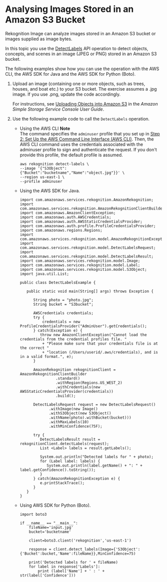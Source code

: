 # Analysing Images Stored in an Amazon S3 Bucket<a name="images-s3"></a>

Rekognition Image can analyze images stored in an Amazon S3 bucket or images supplied as image bytes\.

In this topic you use the [DetectLabels](API_DetectLabels.md) API operation to detect objects, concepts, and scenes in an image \(JPEG or PNG\) stored in an Amazon S3 bucket\.

The following examples show how you can use the operation with the AWS CLI, the AWS SDK for Java and the AWS SDK for Python \(Boto\)\. 

1. Upload an image \(containing one or more objects, such as trees, houses, and boat etc\.\) to your S3 bucket\. The exercise assumes a \.jpg image\. If you use \.png, update the code accordingly\.

   For instructions, see [Uploading Objects into Amazon S3](http://docs.aws.amazon.com/AmazonS3/latest/user-guide/UploadingObjectsintoAmazonS3.html) in the *Amazon Simple Storage Service Console User Guide*\.

1. Use the following example code to call the `DetectLabels` operation\.

   + Using the AWS CLI
**Note**  
The command specifies the `adminuser` profile that you set up in [Step 2: Set Up the AWS Command Line Interface \(AWS CLI\)](setup-awscli.md)\. Then, the AWS CLI command uses the credentials associated with the adminuser profile to sign and authenticate the request\. If you don't provide this profile, the default profile is assumed\.

     ```
     aws rekognition detect-labels \
     --image '{"S3Object":{"Bucket":"bucketname","Name":"object.jpg"}}' \
     --region us-east-1 \
     --profile adminuser
     ```

   + Using the AWS SDK for Java\.

     ```
     import com.amazonaws.services.rekognition.AmazonRekognition;
     import com.amazonaws.services.rekognition.AmazonRekognitionClientBuilder;
     import com.amazonaws.AmazonClientException;
     import com.amazonaws.auth.AWSCredentials;
     import com.amazonaws.auth.AWSStaticCredentialsProvider;
     import com.amazonaws.auth.profile.ProfileCredentialsProvider;
     import com.amazonaws.regions.Regions;
     import com.amazonaws.services.rekognition.model.AmazonRekognitionException;
     import com.amazonaws.services.rekognition.model.DetectLabelsRequest;
     import com.amazonaws.services.rekognition.model.DetectLabelsResult;
     import com.amazonaws.services.rekognition.model.Image;
     import com.amazonaws.services.rekognition.model.Label;
     import com.amazonaws.services.rekognition.model.S3Object;
     import java.util.List;
     
     public class DetectLabelsExample {
     
        public static void main(String[] args) throws Exception {
     
           String photo = "photo.jpg";
           String bucket = "S3bucket";
     
           AWSCredentials credentials;
           try {
               credentials = new ProfileCredentialsProvider("AdminUser").getCredentials();
           } catch(Exception e) {
              throw new AmazonClientException("Cannot load the credentials from the credential profiles file. "
               + "Please make sure that your credentials file is at the correct "
               + "location (/Users/userid/.aws/credentials), and is in a valid format.", e);
           }
     
           AmazonRekognition rekognitionClient = AmazonRekognitionClientBuilder
         	         .standard()
         	         .withRegion(Regions.US_WEST_2)
         	         .withCredentials(new AWSStaticCredentialsProvider(credentials))
         	         .build();
     
           DetectLabelsRequest request = new DetectLabelsRequest()
         		  .withImage(new Image()
         		  .withS3Object(new S3Object()
         		  .withName(photo).withBucket(bucket)))
         		  .withMaxLabels(10)
         		  .withMinConfidence(75F);
     
           try {
              DetectLabelsResult result = rekognitionClient.detectLabels(request);
              List <Label> labels = result.getLabels();
     
              System.out.println("Detected labels for " + photo);
              for (Label label: labels) {
                 System.out.println(label.getName() + ": " + label.getConfidence().toString());
              }
           } catch(AmazonRekognitionException e) {
              e.printStackTrace();
           }
        }
     }
     ```

   + Using AWS SDK for Python \(Boto\)\.

     ```
     import boto3
     
     if __name__ == "__main__":
         fileName='input.jpg'
         bucket='bucketname'
     
         client=boto3.client('rekognition','us-east-1')
     
         response = client.detect_labels(Image={'S3Object':{'Bucket':bucket,'Name':fileName}},MinConfidence=75)
     
         print('Detected labels for ' + fileName)
         for label in response['Labels']:
             print (label['Name'] + ' : ' + str(label['Confidence']))
     ```